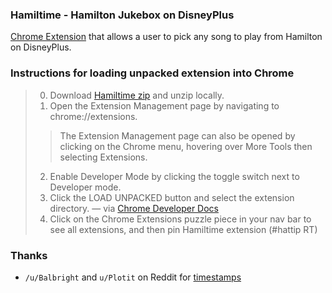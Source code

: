 ### Hamiltime - Hamilton Jukebox on DisneyPlus

[Chrome Extension](https://developer.chrome.com/extensions/overview) that allows a user to pick any song to play from Hamilton on DisneyPlus.

### Instructions for loading unpacked extension into Chrome
> 0. Download [Hamiltime zip](https://github.com/queuebit/hamiltime/archive/master.zip) and unzip locally.
> 1. Open the Extension Management page by navigating to chrome://extensions.
> > The Extension Management page can also be opened by clicking on the Chrome menu, hovering over More Tools then selecting Extensions.
> 2. Enable Developer Mode by clicking the toggle switch next to Developer mode.
> 3. Click the LOAD UNPACKED button and select the extension directory.
> &mdash; via [Chrome Developer Docs](https://developer.chrome.com/extensions/getstarted#manifest)
> 4. Click on the Chrome Extensions puzzle piece in your nav bar to see all extensions, and then pin Hamiltime extension (#hattip RT)


### Thanks
- `/u/Balbright` and `u/Plotit` on Reddit for [timestamps](https://www.reddit.com/r/hamiltonmusical/comments/hkz9gx/with_no_chapters_with_disney_and_some_who_will/)
